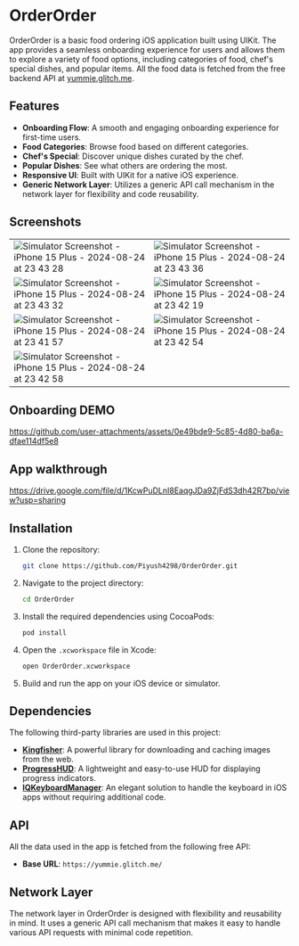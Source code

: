 # OrderOrder

OrderOrder is a basic food ordering iOS application built using UIKit. The app provides a seamless onboarding experience for users and allows them to explore a variety of food options, including categories of food, chef's special dishes, and popular items.
All the food data is fetched from the free backend API at [yummie.glitch.me](https://yummie.glitch.me/).

## Features

- **Onboarding Flow**: A smooth and engaging onboarding experience for first-time users.
- **Food Categories**: Browse food based on different categories.
- **Chef's Special**: Discover unique dishes curated by the chef.
- **Popular Dishes**: See what others are ordering the most.
- **Responsive UI**: Built with UIKit for a native iOS experience.
- **Generic Network Layer**: Utilizes a generic API call mechanism in the network layer for flexibility and code reusability.

## Screenshots

|  |  |
|-----------------|-----------------|
| ![Simulator Screenshot - iPhone 15 Plus - 2024-08-24 at 23 43 28](https://github.com/user-attachments/assets/45a7aeaa-b8df-49fd-a538-c9a2e48b6228) | ![Simulator Screenshot - iPhone 15 Plus - 2024-08-24 at 23 43 36](https://github.com/user-attachments/assets/21e92d2f-da73-45c0-8e06-be8354a273a5) |
| ![Simulator Screenshot - iPhone 15 Plus - 2024-08-24 at 23 43 32](https://github.com/user-attachments/assets/61303c47-5021-402b-924d-d995d0743cd4) | ![Simulator Screenshot - iPhone 15 Plus - 2024-08-24 at 23 42 19](https://github.com/user-attachments/assets/be15afce-7cf5-48a4-8eb1-dcb56886270c) |
| ![Simulator Screenshot - iPhone 15 Plus - 2024-08-24 at 23 41 57](https://github.com/user-attachments/assets/4138c3c4-6062-44b4-84d5-11ea27b8bcec) | ![Simulator Screenshot - iPhone 15 Plus - 2024-08-24 at 23 42 54](https://github.com/user-attachments/assets/2f0393ff-cd19-4122-8bb3-0c01a40153ac) |
|  ![Simulator Screenshot - iPhone 15 Plus - 2024-08-24 at 23 42 58](https://github.com/user-attachments/assets/8a7bda0d-ea20-4da2-b1ed-42dd121fc9f5) |

## Onboarding DEMO 

https://github.com/user-attachments/assets/0e49bde9-5c85-4d80-ba6a-dfae114df5e8

## App walkthrough

https://drive.google.com/file/d/1KcwPuDLnI8EaqgJDa9ZjFdS3dh42R7bp/view?usp=sharing


## Installation

1. Clone the repository:
    ```bash
    git clone https://github.com/Piyush4298/OrderOrder.git
    ```
2. Navigate to the project directory:
    ```bash
    cd OrderOrder
    ```
3. Install the required dependencies using CocoaPods:
    ```bash
    pod install
    ```
4. Open the `.xcworkspace` file in Xcode:
    ```bash
    open OrderOrder.xcworkspace
    ```
5. Build and run the app on your iOS device or simulator.

## Dependencies

The following third-party libraries are used in this project:

- **[Kingfisher](https://github.com/onevcat/Kingfisher)**: A powerful library for downloading and caching images from the web.
- **[ProgressHUD](https://github.com/relatedcode/ProgressHUD)**: A lightweight and easy-to-use HUD for displaying progress indicators.
- **[IQKeyboardManager](https://github.com/hackiftekhar/IQKeyboardManager)**: An elegant solution to handle the keyboard in iOS apps without requiring additional code.

## API

All the data used in the app is fetched from the following free API:

- **Base URL**: `https://yummie.glitch.me/`

## Network Layer

The network layer in OrderOrder is designed with flexibility and reusability in mind. It uses a generic API call mechanism that makes it easy to handle various API requests with minimal code repetition.
